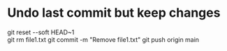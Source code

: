 # Undo last commit but keep changes

git reset --soft HEAD~1  
git rm file1.txt
git commit -m "Remove file1.txt"
git push origin main

